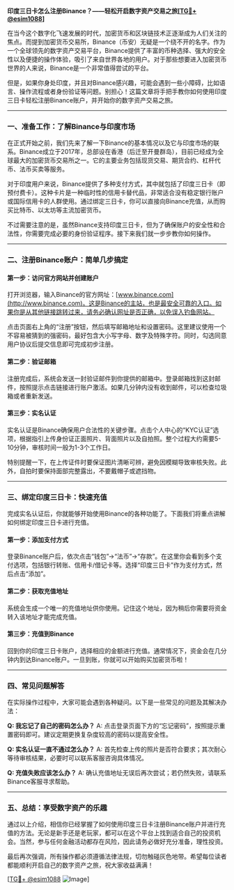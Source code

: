 **印度三日卡怎么注册Binance？——轻松开启数字资产交易之旅[[TG💪+ @esim1088](https://t.me/s/esim1088)]**

在当今这个数字化飞速发展的时代，加密货币和区块链技术正逐渐成为人们关注的焦点。而提到加密货币交易所，Binance（币安）无疑是一个绕不开的名字。作为一个全球领先的数字资产交易平台，Binance提供了丰富的币种选择、强大的安全性以及便捷的操作体验，吸引了来自世界各地的用户。对于那些想要进入加密货币世界的人来说，Binance是一个非常值得尝试的平台。

但是，如果你身处印度，并且对Binance感兴趣，可能会遇到一些小障碍，比如语言、操作流程或者身份验证等问题。别担心！这篇文章将手把手教你如何使用印度三日卡轻松注册Binance账户，并开始你的数字资产交易之旅。

---

### 一、准备工作：了解Binance与印度市场

在正式开始之前，我们先来了解一下Binance的基本情况以及它与印度市场的联系。Binance成立于2017年，总部设在香港（后迁至开曼群岛），目前已经成为全球最大的加密货币交易所之一。它的主要业务包括现货交易、期货合约、杠杆代币、法币买卖等服务。

对于印度用户来说，Binance提供了多种支付方式，其中就包括了印度三日卡（即预付费卡）。这种卡片是一种临时性的信用卡替代品，非常适合没有稳定银行账户或国际信用卡的人群使用。通过绑定三日卡，你可以直接向Binance充值，从而购买比特币、以太坊等主流加密货币。

不过需要注意的是，虽然Binance支持印度三日卡，但为了确保账户的安全性和合法性，你需要完成必要的身份验证程序。接下来我们就一步步教你如何操作。

---

### 二、注册Binance账户：简单几步搞定

#### 第一步：访问官方网站并创建账户
打开浏览器，输入Binance的官方网址：[www.binance.com](http://www.binance.com)。这是Binance的主站，也是最安全可靠的入口。如果你是从其他链接跳转过来，请务必确认网址是否正确，以免误入钓鱼网站。

点击页面右上角的“注册”按钮，然后填写邮箱地址和设置密码。这里建议使用一个不容易被猜到的强密码，最好包含大小写字母、数字及特殊字符。同时，勾选同意用户协议后提交信息即可完成初步注册。

#### 第二步：验证邮箱
注册完成后，系统会发送一封验证邮件到你提供的邮箱中。登录邮箱找到这封邮件，按照提示点击链接进行账户激活。如果几分钟内没有收到邮件，可以检查垃圾箱或者重新发送。

#### 第三步：实名认证
实名认证是Binance确保用户合法性的关键步骤。点击个人中心的“KYC认证”选项，根据指引上传身份证正面照片、背面照片以及自拍照。整个过程大约需要5-10分钟，审核时间一般为1-3个工作日。

特别提醒一下，在上传证件时要保证图片清晰可辨，避免因模糊导致审核失败。此外，自拍时要保持面部完整露出，不要戴帽子或遮挡物。

---

### 三、绑定印度三日卡：快速充值

完成实名认证后，你就能够开始使用Binance的各种功能了。下面我们将重点讲解如何绑定印度三日卡进行充值。

#### 第一步：添加支付方式
登录Binance账户后，依次点击“钱包”→“法币”→“存款”。在这里你会看到多个支付选项，包括银行转账、信用卡/借记卡等。选择“印度三日卡”作为支付方式，然后点击“添加”。

#### 第二步：获取充值地址
系统会生成一个唯一的充值地址供你使用。记住这个地址，因为稍后你需要将资金转入该地址才能完成充值。

#### 第三步：充值到Binance
回到你的印度三日卡账户，选择相应的金额进行充值。通常情况下，资金会在几分钟内到达Binance账户。一旦到账，你就可以开始购买加密货币啦！

---

### 四、常见问题解答

在实际操作过程中，大家可能会遇到各种疑问。以下是一些常见的问题及其解决办法：

**Q: 我忘记了自己的密码怎么办？**
A: 点击登录页面下方的“忘记密码”，按照提示重置密码即可。建议定期更换复杂度较高的密码以提高安全性。

**Q: 实名认证一直不通过怎么办？**
A: 首先检查上传的照片是否符合要求；其次耐心等待审核结果，必要时可以联系客服咨询具体情况。

**Q: 充值失败应该怎么办？**
A: 确认充值地址无误后再次尝试；若仍然失败，请联系Binance客服寻求帮助。

---

### 五、总结：享受数字资产的乐趣

通过以上介绍，相信你已经掌握了如何使用印度三日卡注册Binance账户并进行充值的方法。无论是新手还是老玩家，都可以在这个平台上找到适合自己的投资机会。当然，参与任何金融活动都存在风险，因此请务必做好充分准备，理性投资。

最后再次强调，所有操作都必须遵循法律法规，切勿触碰灰色地带。希望每位读者都能顺利开启自己的数字资产之旅，祝大家收益满满！

[[TG💪+ @esim1088](https://t.me/s/esim1088) ![Image](https://i.postimg.cc/4NQfJmqS/Snipaste-2025-05-13-00-14-12.png)]